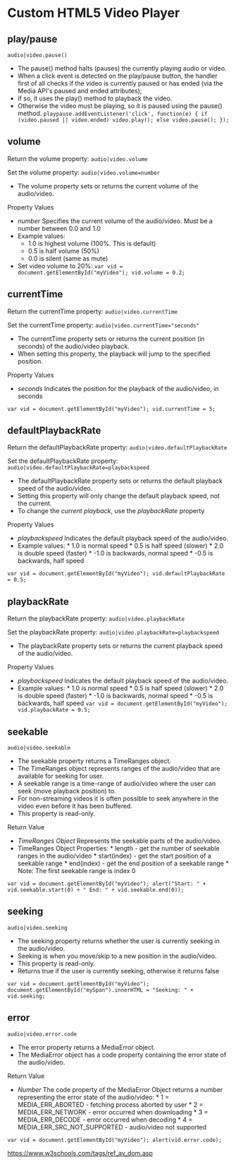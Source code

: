# Custom HTML5 Video Player

play/pause
-----------------------------------
``audio|video.pause()``
* The pause() method halts (pauses) the currently playing audio or video.
* When a click event is detected on the play/pause button, the handler first of all checks if the video is currently paused or has ended (via the Media API's paused and ended attributes); 
* if so, it uses the play() method to playback the video. 
* Otherwise the video must be playing, so it is paused using the pause() method.
``playpause.addEventListener('click', function(e) {
   if (video.paused || video.ended) video.play();
   else video.pause();
});``


volume
-----------------------------------
Return the volume property:
``audio|video.volume``

Set the volume property:
``audio|video.volume=number``
* The volume property sets or returns the current volume of the audio/video.

Property Values
* _number_ Specifies the current volume of the audio/video. Must be a number between 0.0 and 1.0
* Example values:
	* 1.0 is highest volume (100%. This is default)
	* 0.5 is half volume (50%)
	* 0.0 is silent (same as mute)
* Set video volume to 20%:
``var vid = document.getElementById("myVideo");
vid.volume = 0.2;``


currentTime 
-----------------------------------
Return the currentTime property:
``audio|video.currentTime``

Set the currentTime property:
``audio|video.currentTime="seconds"``

* The currentTime property sets or returns the current position (in seconds) of the audio/video playback.
* When setting this property, the playback will jump to the specified position.

Property Values
* _seconds_	Indicates the position for the playback of the audio/video, in seconds

``var vid = document.getElementById("myVideo");
vid.currentTime = 5;``


defaultPlaybackRate
-----------------------------------
Return the defaultPlaybackRate property:
``audio|video.defaultPlaybackRate``

Set the defaultPlaybackRate property:
``audio|video.defaultPlaybackRate=playbackspeed``

* The defaultPlaybackRate property sets or returns the default playback speed of the audio/video.
* Setting this property will only change the default playback speed, not the current.
*  To change the *current playback*, use the *playbackRate* property

Property Values
* _playbackspeed_ Indicates the default playback speed of the audio/video.
* Example values:
		* 1.0 is normal speed
		* 0.5 is half speed (slower)
		* 2.0 is double speed (faster)
		* -1.0 is backwards, normal speed
		* -0.5 is backwards, half speed

``var vid = document.getElementById("myVideo");
vid.defaultPlaybackRate = 0.5;``


playbackRate 
-----------------------------------
Return the playbackRate property:
``audio|video.playbackRate``

Set the playbackRate property:
``audio|video.playbackRate=playbackspeed``

* The playbackRate property sets or returns the current playback speed of the audio/video.

Property Values
* _playbackspeed_ Indicates the default playback speed of the audio/video.
* Example values:
		* 1.0 is normal speed
		* 0.5 is half speed (slower)
		* 2.0 is double speed (faster)
		* -1.0 is backwards, normal speed
		* -0.5 is backwards, half speed
``var vid = document.getElementById("myVideo");
vid.playbackRate = 0.5;``


seekable 
-----------------------------------
``audio|video.seekable``

* The seekable property returns a TimeRanges object.
* The TimeRanges object represents ranges of the audio/video that are available for seeking for user.
* A seekable range is a time-range of audio/video where the user can seek (move playback position) to.
* For non-streaming videos it is often possible to seek anywhere in the video even before it has been buffered.
* This property is read-only.

Return Value
* _TimeRanges Object_ Represents the seekable parts of the audio/video.
* TimeRanges Object Properties:
		* length - get the number of seekable ranges in the audio/video
		* start(index) - get the start position of a seekable range
		* end(index) - get the end position of a seekable range
		* Note: The first seekable range is index 0

``var vid = document.getElementById("myVideo");
alert("Start: " + vid.seekable.start(0) + " End: " + vid.seekable.end(0));``


seeking
-----------------------------------
``audio|video.seeking``

* The seeking property returns whether the user is currently seeking in the audio/video.
* Seeking is when you move/skip to a new position in the audio/video.
* This property is read-only.
* Returns true if the user is currently seeking, otherwise it returns false

``var vid = document.getElementById("myVideo");
document.getElementById("mySpan").innerHTML = "Seeking: " + vid.seeking;``


error 
-----------------------------------
``audio|video.error.code``

* The error property returns a MediaError object.
* The MediaError object has a code property containing the error state of the audio/video.

Return Value
* _Number_	The code property of the MediaError Object returns a number representing the error state of the audio/video:
		* 1 = MEDIA_ERR_ABORTED - fetching process aborted by user
		* 2 = MEDIA_ERR_NETWORK - error occurred when downloading
		* 3 = MEDIA_ERR_DECODE - error occurred when decoding
		* 4 = MEDIA_ERR_SRC_NOT_SUPPORTED - audio/video not supported

``var vid = document.getElementById("myVideo");
alert(vid.error.code);``


https://www.w3schools.com/tags/ref_av_dom.asp